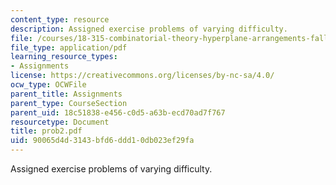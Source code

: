 ```yaml
---
content_type: resource
description: Assigned exercise problems of varying difficulty.
file: /courses/18-315-combinatorial-theory-hyperplane-arrangements-fall-2004/90065d4d3143bfd6ddd10db023ef29fa_prob2.pdf
file_type: application/pdf
learning_resource_types:
- Assignments
license: https://creativecommons.org/licenses/by-nc-sa/4.0/
ocw_type: OCWFile
parent_title: Assignments
parent_type: CourseSection
parent_uid: 18c51838-e456-c0d5-a63b-ecd70ad7f767
resourcetype: Document
title: prob2.pdf
uid: 90065d4d-3143-bfd6-ddd1-0db023ef29fa
---
```

Assigned exercise problems of varying difficulty.